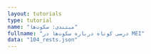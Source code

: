 ```yaml
---
layout: tutorials
type: tutorial
name: "مبتندی: سکوت‌ها"
fullname: "درسی کوتاه درباره سکوت‌ها در MEI"
data: "104_rests.json"
---
```

